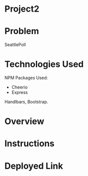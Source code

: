 # Project2

<!-- In order to meet the Employer Competitive standards and be ready to show your application to employers, the README.md file should meet the following criteria:


Clearly state the problem the app is trying to solve (i.e. what is it doing and why)

Give a high-level overview of how the app is organized
Give start-to-finish instructions on how to run the app
Include screenshots, gifs or videos of the app functioning
Contain a link to a deployed version of the app
Clearly list the technologies used in the app
State your role in the app development -->

# Problem
SeattlePoll 

# Technologies Used
NPM Packages Used: 
- Cheerio
- Express

Handlbars, Bootstrap.

# Overview

# Instructions

# Deployed Link
